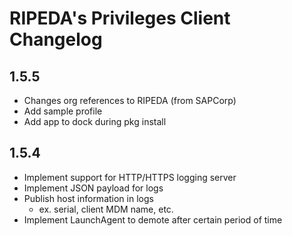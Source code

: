 # RIPEDA's Privileges Client Changelog

## 1.5.5
- Changes org references to RIPEDA (from SAPCorp)
- Add sample profile
- Add app to dock during pkg install

## 1.5.4
- Implement support for HTTP/HTTPS logging server
- Implement JSON payload for logs
- Publish host information in logs
  - ex. serial, client MDM name, etc.
- Implement LaunchAgent to demote after certain period of time